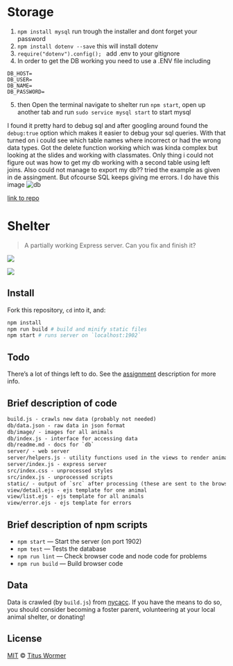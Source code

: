 <!-- lint disable no-html -->

# Storage  

1. ```npm install mysql``` run trough the installer and dont forget your password
2. ```npm install dotenv --save``` this will install dotenv
3. ```require("dotenv").config(); ```  add .env to your gitignore
4. In order to get the DB working you need to use a .ENV file including
```
DB_HOST=
DB_USER=
DB_NAME=
DB_PASSWORD=
```
5. then Open the terminal navigate to shelter run ```npm start```, open up another tab and run ```sudo service mysql start``` to start mysql

I found it pretty hard to debug sql and after googling around found the ```debug:true``` option which makes it easier to debug your sql queries. With that turned on i could see which table names where incorrect or had the wrong data types. Got the delete function working which was kinda complex but looking at the slides and working with classmates. Only thing i could not figure out was how to get my db working with a second table using left joins. Also could not manage to export my db?? tried the example as given in de assingment. But ofcourse SQL keeps giving me errors. I do have this image ![db](https://imgur.com/lLpcpNI.jpg)

[link to repo](https://github.com/Marijnone/shelter)

# Shelter

> A partially working Express server.
> Can you fix and finish it?

![](screenshot.png)

![](screenshot-detail.png)

## Install

Fork this repository, `cd` into it, and:

```bash
npm install
npm run build # build and minify static files
npm start # runs server on `localhost:1902`
```

## Todo

There’s a lot of things left to do.
See the [assignment][] description for more info.

## Brief description of code

```txt
build.js - crawls new data (probably not needed)
db/data.json - raw data in json format
db/image/ - images for all animals
db/index.js - interface for accessing data
db/readme.md - docs for `db`
server/ - web server
server/helpers.js - utility functions used in the views to render animals
server/index.js - express server
src/index.css - unprocessed styles
src/index.js - unprocessed scripts
static/ - output of `src` after processing (these are sent to the browser)
view/detail.ejs - ejs template for one animal
view/list.ejs - ejs template for all animals
view/error.ejs - ejs template for errors
```

## Brief description of npm scripts

*   `npm start` — Start the server (on port 1902)
*   `npm test` — Tests the database
*   `npm run lint` — Check browser code and node code for problems
*   `npm run build` — Build browser code

## Data

Data is crawled (by `build.js`) from [nycacc][].
If you have the means to do so, you should consider becoming a foster parent,
volunteering at your local animal shelter, or donating!

## License

[MIT][] © [Titus Wormer][author]

[mit]: license

[author]: http://wooorm.com

[assignment]: https://github.com/cmda-be/course-17-18/blob/master/week-4.md#shelter

[nycacc]: http://nycacc.org
